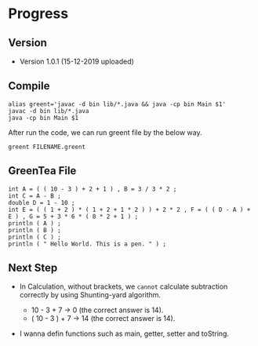 # Progress

## Version
- Version 1.0.1 (15-12-2019 uploaded)

## Compile
```
alias greent='javac -d bin lib/*.java && java -cp bin Main $1'
javac -d bin lib/*.java
java -cp bin Main $1
```

After run the code, we can run greent file by the below way.
```
greent FILENAME.greent
```

## GreenTea File
```
int A = ( ( 10 - 3 ) + 2 + 1 ) , B = 3 / 3 * 2 ;
int C = A - B ;
double D = 1 - 10 ;
int E = ( ( 1 + 2 ) * ( 1 + 2 + 1 * 2 ) ) + 2 * 2 , F = ( ( D - A ) + E ) , G = 5 + 3 * 6 * ( 8 * 2 + 1 ) ;
println ( A ) ;
println ( B ) ;
println ( C ) ;
println ( " Hello World. This is a pen. " ) ; 
```

## Next Step
- In Calculation, without brackets, we ```cannot``` calculate subtraction correctly by using Shunting-yard algorithm.
    - 10 - 3 + 7    $\rightarrow$ 0 (the correct answer is 14). 
    - ( 10 - 3 ) + 7 $\rightarrow$ 14 (the correct answer is 14). 

- I wanna defin functions such as main, getter, setter and toString. 